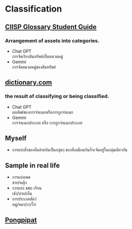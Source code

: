 # Classification
## [CIISP Glossary Student Guide](https://www.isc2.org/certifications/cissp/cissp-student-glossary#c)
### Arrangement of assets into categories.
- Chat GPT  
การจัดเรียงสินทรัพย์เป็นหมวดหมู่
- Gemini  
การจัดหมวดหมู่ของสินทรัพย์

## [dictionary.com](https://www.dictionary.com/browse/classification)
### the result of classifying or being classified.
- Chat GPT  
ผลลัพธ์ของการจำแนกหรือการถูกจำแนก
- Gemini  
การจำแนกประเภท หรือ การถูกจำแนกประเภท

## Myself
- การแบ่งสิ่งของที่คล้ายกันเป็นกลุ่มๆ ของที่เหมือนกันก็จะจัดอยู่ในกลุ่มเดียวกัน

## Sample in real life
- การแบ่งเพศ  
ชาย/หญิง
- การแบ่ง sec เรียน  
เช้า/บ่าย/เย็น
- การประเภทสัตว์  
หมู/หมา/กา/ไก่

## [Pongpipat](https://6530200711.github.io)
